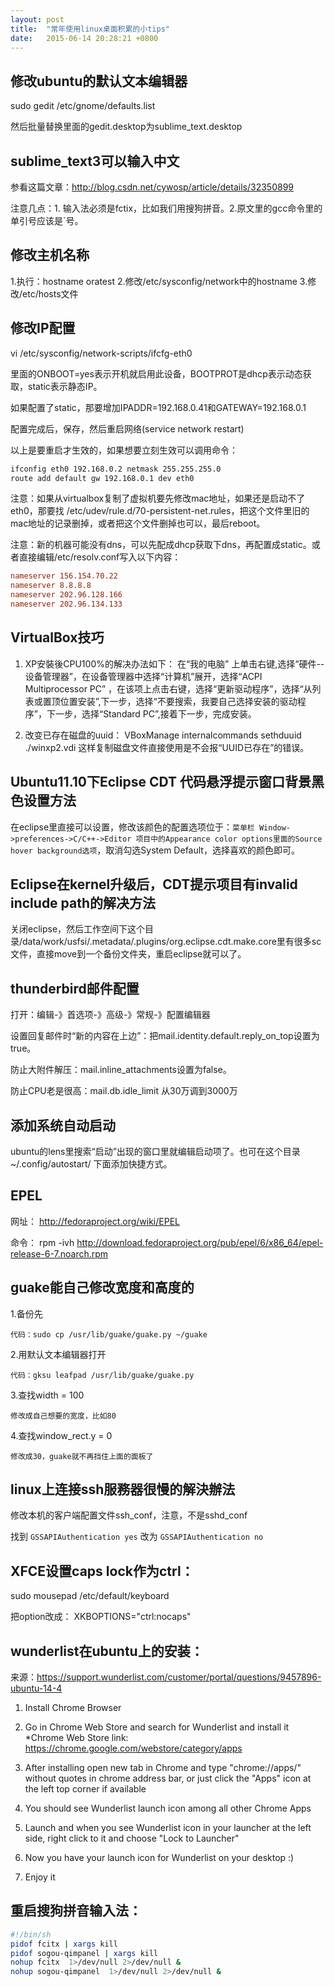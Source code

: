 ```yaml
---
layout: post
title:  "常年使用linux桌面积累的小tips"
date:   2015-06-14 20:28:21 +0800
---
```


## 修改ubuntu的默认文本编辑器

sudo gedit /etc/gnome/defaults.list

然后批量替换里面的gedit.desktop为sublime_text.desktop 

## sublime_text3可以输入中文

参看这篇文章：http://blog.csdn.net/cywosp/article/details/32350899

注意几点：1. 输入法必须是fctix，比如我们用搜狗拼音。2.原文里的gcc命令里的单引号应该是`号。 

## 修改主机名称

1.执行：hostname oratest 
2.修改/etc/sysconfig/network中的hostname 
3.修改/etc/hosts文件 

## 修改IP配置

vi /etc/sysconfig/network-scripts/ifcfg-eth0

里面的ONBOOT=yes表示开机就启用此设备，BOOTPROT是dhcp表示动态获取，static表示静态IP。

如果配置了static，那要增加IPADDR=192.168.0.41和GATEWAY=192.168.0.1

配置完成后，保存，然后重启网络(service network restart)

以上是要重启才生效的，如果想要立刻生效可以调用命令：

```bash
ifconfig eth0 192.168.0.2 netmask 255.255.255.0 
route add default gw 192.168.0.1 dev eth0
```

注意：如果从virtualbox复制了虚拟机要先修改mac地址，如果还是启动不了eth0，那要找 /etc/udev/rule.d/70-persistent-net.rules，把这个文件里旧的mac地址的记录删掉，或者把这个文件删掉也可以，最后reboot。

注意：新的机器可能没有dns，可以先配成dhcp获取下dns，再配置成static。或者直接编辑/etc/resolv.conf写入以下内容：

```ini 
nameserver 156.154.70.22 
nameserver 8.8.8.8 
nameserver 202.96.128.166 
nameserver 202.96.134.133 
```

## VirtualBox技巧

1. XP安裝後CPU100%的解决办法如下： 
    在“我的电脑” 上单击右键,选择“硬件--设备管理器”，在设备管理器中选择“计算机”展开，选择“ACPI Multiprocessor PC” ，在该项上点击右键，选择“更新驱动程序”，选择“从列表或置顶位置安装”,下一步，选择“不要搜索，我要自己选择安装的驱动程序”，下一步，选择“Standard PC”,接着下一步，完成安装。 

2. 改变已存在磁盘的uuid： VBoxManage internalcommands sethduuid ./winxp2.vdi  这样复制磁盘文件直接使用是不会报“UUID已存在”的错误。 

## Ubuntu11.10下Eclipse CDT 代码悬浮提示窗口背景黑色设置方法

在eclipse里直接可以设置，修改该颜色的配置选项位于：`菜单栏 Window->preferences->C/C++->Editor 项目中的Appearance color options里面的Source hover background选项`，取消勾选System Default，选择喜欢的颜色即可。 

## Eclipse在kernel升级后，CDT提示项目有invalid include path的解决方法

关闭eclipse，然后工作空间下这个目录/data/work/usfsi/.metadata/.plugins/org.eclipse.cdt.make.core里有很多sc文件，直接move到一个备份文件夹，重启eclipse就可以了。 

## thunderbird邮件配置

打开：编辑-》首选项-》高级-》常规-》配置编辑器

设置回复邮件时“新的内容在上边”：把mail.identity.default.reply_on_top设置为true。

防止大附件解压：mail.inline_attachments设置为false。

防止CPU老是很高：mail.db.idle_limit 从30万调到3000万 

## 添加系统自动启动

ubuntu的lens里搜索“启动”出现的窗口里就编辑启动项了。也可在这个目录  ~/.config/autostart/  下面添加快捷方式。 

## EPEL

网址： http://fedoraproject.org/wiki/EPEL 

命令： rpm -ivh http://download.fedoraproject.org/pub/epel/6/x86_64/epel-release-6-7.noarch.rpm 

## guake能自己修改宽度和高度的

1.备份先

    代码：sudo cp /usr/lib/guake/guake.py ~/guake

2.用默认文本编辑器打开

    代码：gksu leafpad /usr/lib/guake/guake.py

3.查找width = 100

    修改成自己想要的宽度，比如80

4.查找window_rect.y = 0

    修改成30，guake就不再挡住上面的面板了 

## linux上连接ssh服務器很慢的解決辦法

修改本机的客户端配置文件ssh_conf，注意，不是sshd_conf

找到 `GSSAPIAuthentication yes` 改为 `GSSAPIAuthentication no`

## XFCE设置caps lock作为ctrl： 

sudo mousepad /etc/default/keyboard

把option改成：  XKBOPTIONS="ctrl:nocaps" 

## wunderlist在ubuntu上的安装：

来源：https://support.wunderlist.com/customer/portal/questions/9457896-ubuntu-14-4

1. Install Chrome Browser 

2. Go in Chrome Web Store and search for Wunderlist and install it 
  *Chrome Web Store link: https://chrome.google.com/webstore/category/apps 

3. After installing open new tab in Chrome and type "chrome://apps/" without quotes in chrome address bar, or just click the "Apps" icon at the left top corner if available 

4. You should see Wunderlist launch icon among all other Chrome Apps 

5. Launch and when you see Wunderlist icon in your launcher at the left side, right click to it and choose "Lock to Launcher" 

6. Now you have your launch icon for Wunderlist on your desktop :) 

7. Enjoy it

## 重启搜狗拼音输入法：

```bash
#!/bin/sh
pidof fcitx | xargs kill
pidof sogou-qimpanel | xargs kill
nohup fcitx  1>/dev/null 2>/dev/null &
nohup sogou-qimpanel  1>/dev/null 2>/dev/null &
```